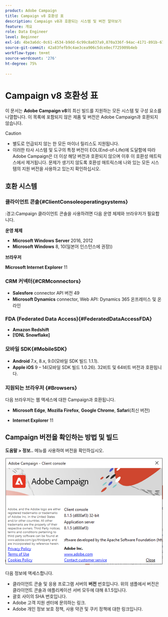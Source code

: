 ```yaml
---
product: Adobe Campaign
title: Campaign v8 호환성 표
description: Campaign v8과 호환되는 시스템 및 버전 알아보기
feature: 개요
role: Data Engineer
level: Beginner
exl-id: 4be3a6dc-0c61-4534-b9dd-6c99c8a037a9,870a336f-94ac-4171-891b-67614feef6ef,bebdd930-c7f6-4629-a489-3c704b33f058,d493e613-eb61-43b1-9c6d-1bd881af0734
source-git-commit: 42a83fefb9c4ae3cea906c5dce8ecf725909b4eb
workflow-type: tm+mt
source-wordcount: '276'
ht-degree: 75%

---
```


# Campaign v8 호환성 표

이 문서는 **Adobe Campaign v8**&#x200B;의 최신 빌드를 지원하는 모든 시스템 및 구성 요소를 나열합니다. 이 목록에 포함되지 않은 제품 및 버전은 Adobe Campaign과 호환되지 않습니다.

>[!CAUTION]
>
>* 별도로 언급되지 않는 한 모든 마이너 릴리스도 지원됩니다.
>* 이러한 타사 시스템 및 도구의 특정 버전이 EOL(End-of-Life)에 도달함에 따라 Adobe Campaign은 더 이상 해당 버전과 호환되지 않으며 이후 이 호환성 매트릭스에서 제거됩니다. 문제가 생기지 않도록 호환성 매트릭스에 나와 있는 모든 시스템의 지원 버전을 사용하고 있는지 확인하십시오.


## 호환 시스템

### 클라이언트 콘솔{#ClientConsoleoperatingsystems}

:경고:Campaign 클라이언트 콘솔을 사용하려면 다음 운영 체제와 브라우저가 필요합니다.

**운영 체제**

* **Microsoft Windows Server** 2016, 2012
* **Microsoft Windows** 8, 10(일본어 인스턴스에 권장))

**브라우저**

**Microsoft Internet Explorer** 11

### CRM 커넥터{#CRMconnectors}

* **Salesfore** connector API 버전 49
* **Microsoft Dynamics** connector, Web API: Dynamics 365 온프레미스 및 온라인

### FDA (Federated Data Access){#FederatedDataAccessFDA}

* **Amazon Redshift**
* **[!DNL Snowflake]**

### 모바일 SDK{#MobileSDK}

* **Android** 7.x, 8.x, 9.0(모바일 SDK 빌드 1.1.1).
* **Apple iOS** 9 – 14(모바일 SDK 빌드 1.0.26). 32비트 및 64비트 버전과 호환됩니다.

### 지원되는 브라우저 {#Browsers}

다음 브라우저는 웹 액세스에 대한 Campaign과 호환됩니다.

* **Microsoft Edge**, **Mozilla Firefox**, **Google Chrome**, **Safari**(최신 버전)

* **Internet Explorer** 11

## Campaign 버전을 확인하는 방법 및 빌드

**도움말 > 정보..** 메뉴를 사용하여 버전을 확인하십시오.

![](assets/ac-version.png)

다음 정보에 액세스합니다.

* 클라이언트 콘솔 및 응용 프로그램 서버의 **버전** 번호입니다. 위의 샘플에서 버전은 클라이언트 콘솔과 애플리케이션 서버 모두에 대해 8.1.5입니다.
* 괄호 사이의 SHA 번호입니다.
* Adobe 고객 지원 센터에 문의하는 링크.
* Adobe 개인 정보 보호 정책, 사용 약관 및 쿠키 정책에 대한 링크입니다.
